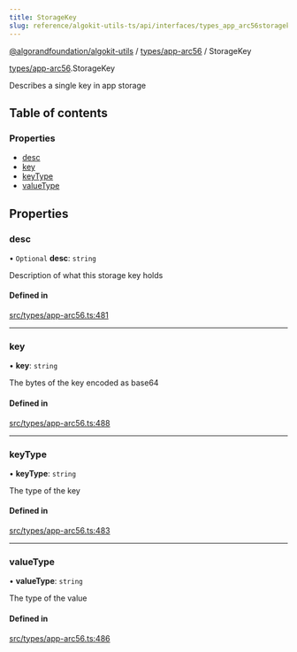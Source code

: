 ```yaml
---
title: StorageKey
slug: reference/algokit-utils-ts/api/interfaces/types_app_arc56storagekey
---
```

[@algorandfoundation/algokit-utils](/reference/algokit-utils-ts/api/overview) / [types/app-arc56](/reference/algokit-utils-ts/api/modules/types_app_arc56/) / StorageKey



[types/app-arc56](/reference/algokit-utils-ts/api/modules/types_app_arc56/).StorageKey

Describes a single key in app storage

## Table of contents

### Properties

- [desc](#desc)
- [key](#key)
- [keyType](#keytype)
- [valueType](#valuetype)

## Properties

### desc

• `Optional` **desc**: `string`

Description of what this storage key holds

#### Defined in

[src/types/app-arc56.ts:481](https://github.com/algorandfoundation/algokit-utils-ts/blob/main/src/types/app-arc56.ts#L481)

___

### key

• **key**: `string`

The bytes of the key encoded as base64

#### Defined in

[src/types/app-arc56.ts:488](https://github.com/algorandfoundation/algokit-utils-ts/blob/main/src/types/app-arc56.ts#L488)

___

### keyType

• **keyType**: `string`

The type of the key

#### Defined in

[src/types/app-arc56.ts:483](https://github.com/algorandfoundation/algokit-utils-ts/blob/main/src/types/app-arc56.ts#L483)

___

### valueType

• **valueType**: `string`

The type of the value

#### Defined in

[src/types/app-arc56.ts:486](https://github.com/algorandfoundation/algokit-utils-ts/blob/main/src/types/app-arc56.ts#L486)